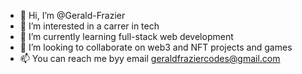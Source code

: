 - 👋 Hi, I’m @Gerald-Frazier
- 👀 I’m interested in a carrer in tech
- 🌱 I’m currently learning full-stack web development
- 💞️ I’m looking to collaborate on web3 and NFT projects and games
- 📫 You can reach me byy email geraldfraziercodes@gmail.com

<!---
Gerald-Frazier/Gerald-Frazier is a ✨ special ✨ repository because its `README.md` (this file) appears on your GitHub profile.
You can click the Preview link to take a look at your changes.
--->
